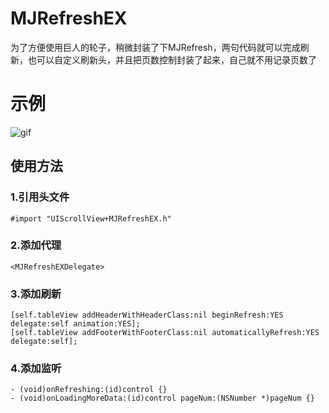 # MJRefreshEX
为了方便使用巨人的轮子，稍微封装了下MJRefresh，两句代码就可以完成刷新，也可以自定义刷新头，并且把页数控制封装了起来，自己就不用记录页数了

# 示例
![gif](https://github.com/Benight/MJRefreshEX/refreshGIF.gif)


## 使用方法
### 1.引用头文件
    #import "UIScrollView+MJRefreshEX.h"

### 2.添加代理
    <MJRefreshEXDelegate>

### 3.添加刷新
    [self.tableView addHeaderWithHeaderClass:nil beginRefresh:YES delegate:self animation:YES];
    [self.tableView addFooterWithFooterClass:nil automaticallyRefresh:YES delegate:self];

### 4.添加监听
    - (void)onRefreshing:(id)control {}
    - (void)onLoadingMoreData:(id)control pageNum:(NSNumber *)pageNum {}
